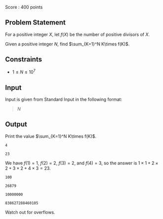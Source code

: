 Score : $400$ points

## Problem Statement

For a positive integer $X$, let $f(X)$ be the number of positive divisors of $X$.

Given a positive integer $N$, find $\sum_{K=1}^N K\times f(K)$.

## Constraints

- $1 \leq N \leq 10^7$

## Input

Input is given from Standard Input in the following format:

> $N$

## Output

Print the value $\sum_{K=1}^N K\times f(K)$.

```input1
4
```

```output1
23
```

We have $f(1)=1$, $f(2)=2$, $f(3)=2$, and $f(4)=3$, so the answer is $1\times 1 + 2\times 2 + 3\times 2 + 4\times 3 =23$.

```input2
100
```

```output2
26879
```

```input3
10000000
```

```output3
838627288460105
```

Watch out for overflows.